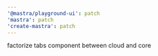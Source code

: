 ```yaml
---
'@mastra/playground-ui': patch
'mastra': patch
'create-mastra': patch
---
```


factorize tabs component between cloud and core
